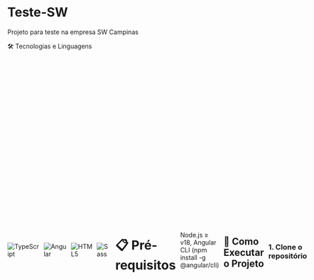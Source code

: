 # Teste-SW
Projeto para teste na empresa SW Campinas

🛠️ Tecnologias e Linguagens
<div style="display: flex; gap: 10px; align-items: center;">
<img src="https://img.shields.io/badge/TypeScript-3178C6?style=for-the-badge&logo=typescript&logoColor=white" alt="TypeScript" /> <img src="https://img.shields.io/badge/Angular-DD0031?style=for-the-badge&logo=angular&logoColor=white" alt="Angular" /> <img src="https://img.shields.io/badge/HTML5-E34F26?style=for-the-badge&logo=html5&logoColor=white" alt="HTML5" /> <img src="https://img.shields.io/badge/Sass-CC6699?style=for-the-badge&logo=sass&logoColor=white" alt="Sass" />

# 📋 Pré-requisitos
 Node.js ≥ v18,
 Angular CLI (npm install -g @angular/cli)

## 🚀 **Como Executar o Projeto**

### 1. **Clone o repositório**
```bash
git clone https://github.com/rafaelfriske/Teste-SW.git
cd Teste-SW

2. 📦 Instale as dependências
bash
npm install
3. ⚡ Inicie o servidor de desenvolvimento
bash
ng serve
👉 Acesse: http://localhost:4200

## 🔍 **Configuração Prévia (IMPORTANTE)**

Antes de fazer login, verifique a URL da API no arquivo:  
`src/environments/environment.ts`  

📌 **No meu caso específico:**  
```typescript
export const environment = {
  apiUrl: 'https://localhost:44307/api' // IIS Express padrão
};

🔗 Documentação da API: Link aqui https://github.com/rafaelfriske/api-sw/blob/main/README.md

## 🔐 Como Usar (Login de Teste)

### 📝 Credenciais de Teste
**E-mail:** `teste@teste.com`  
**Senha:** `123456`

### 🚀 Passos para Login
1. Acesse a página de login em `http://localhost:4200/login`
2. Insira as credenciais acima
3. Clique no botão **"Entrar"**

🔒 *Aviso: Estas são credenciais temporárias para testes*
.

## ✨ Funcionalidades

| 🔧 Ação          | 📋 Detalhes                                                                 |
|------------------|----------------------------------------------------------------------------|
| **Adicionar**    | Preencha título, descrição e data → Atualização automática na tabela       |
| **Editar**       | Altere status no modal (Pendente/Concluído) → Salve as alterações          |
| **Remover**      | Exclusão apenas visual (dados permanecem no BD para relatórios)   

-> Você será redirecionado para a tela de tarefas.
Para adicionar uma nova tarefa, preencha todos os campos: Título, Descrição e Data Prevista. A tabela de "tarefas pendentes" será atualizada automaticamente.
Para alterar o status de pendente para concluído, clique em "Editar Tarefa", abra o modal, altere para "Concluído" e salve. A tabela de tarefas concluídas será atualizada automaticamente.
Para reverter uma tarefa concluída para pendente, siga o mesmo procedimento.
O botão "Remover" irá remover a tarefa do front-end, mas ela continuará no banco de dados para fins de relatórios.

-> Considerações finais
Este projeto demonstra algumas funcionalidades do meu dia a dia, como o uso de modais que carregam dados da tela de tarefas para edição, por exemplo. Para o design, utilizei uma IA disponível (DeepSeek).
O projeto foi desenvolvido no sábado e parte do domingo. Fico à disposição para dúvidas ou uma conversa. Obrigado pela oportunidade!

Se precisar de mais alguma ajuda ou quiser que eu revise algum trecho específico, estou aqui!
